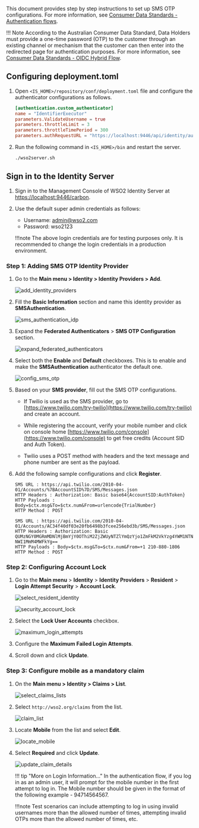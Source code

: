 This document provides step by step instructions to set up SMS OTP configurations. For more information, 
see [Consumer Data Standards - Authentication flows](https://consumerdatastandardsaustralia.github.io/standards/#authentication-flows).

!!! Note
    According to the Australian Consumer Data Standard, Data Holders must provide a one-time password (OTP) to the customer 
    through an existing channel or mechanism that the customer can then enter into the redirected page for authentication purposes. 
    For more information, see [Consumer Data Standards - OIDC Hybrid Flow](https://consumerdatastandardsaustralia.github.io/standards/#authentication-flows).

## Configuring deployment.toml

1. Open `<IS_HOME>/repository/conf/deployment.toml` file and configure the authenticator configurations as follows.

     ``` toml
     [authentication.custom_authenticator]
     name = "IdentifierExecutor"
     parameters.ValidateUsername = true
     parameters.throttleLimit = 3
     parameters.throttleTimePeriod = 300
     parameters.authRequestURL = "https://localhost:9446/api/identity/auth/v1.1/data/AuthRequestKey/"
     ```
   
2. Run the following command in `<IS_HOME>/bin` and restart the server.

     ``` bash
     ./wso2server.sh 
     ```
   
## Sign in to the Identity Server

1. Sign in to the Management Console of WSO2 Identity Server at [https://localhost:9446/carbon](https://localhost:9446/carbon).

2. Use the default super admin credentials as follows:
    - Username: admin@wso2.com
    - Password: wso2123

    !!!note
        The above login credentials are for testing purposes only. It is recommended to change the login credentials in
        a production environment.

### Step 1: Adding SMS OTP Identity Provider

1. Go to the **Main menu > Identity > Identity Providers > Add**.

      ![add_identity_providers](../assets/img/get-started/quick-start-guide/go-to-add-identity-providers.png)

2. Fill the **Basic Information** section and name this identity provider as **SMSAuthentication**.

      ![sms_authentication_idp](../assets/img/get-started/quick-start-guide/sms-authentication-idp.png)

3. Expand the **Federated Authenticators** > **SMS OTP Configuration** section.

      ![expand_federated_authenticators](../assets/img/get-started/quick-start-guide/expand-federated-authenticators.png)

4. Select both the **Enable** and **Default** checkboxes. This is to enable and make the **SMSAuthentication** authenticator the default one.

      ![config_sms_otp](../assets/img/get-started/quick-start-guide/config-sms-otp.png)

5. Based on your **SMS provider**, fill out the SMS OTP configurations. 

    - If Twilio is used as the SMS provider, go to [https://www.twilio.com/try-twilio](https://www.twilio.com/try-twilio) and create an account.
   
    - While registering the account, verify your mobile number and click on console home [https://www.twilio.com/console](https://www.twilio.com/console) 
      to get free credits (Account SID and Auth Token).

    - Twilio uses a POST method with headers and the text message and phone number are sent as the payload.
     
6. Add the following sample configurations and click **Register**.

     ``` tab="Format"
     SMS URL : https://api.twilio.com/2010-04-01/Accounts/%7BAccountSID%7D/SMS/Messages.json
     HTTP Headers : Authorization: Basic base64{AccountSID:AuthToken}
     HTTP Payloads : Body=$ctx.msg&To=$ctx.num&From=urlencode{TrialNumber}
     HTTP Method : POST
     ```

     ``` tab="Sample"
     SMS URL : https://api.twilio.com/2010-04-01/Accounts/AC34f40df03e20fb6498b3fcee256ebd3b/SMS/Messages.json
     HTTP Headers : Authorization: Basic QUMzNGY0MGRmMDNlMjBmYjY0OThiM2ZjZWUyNTZlYmQzYjo1ZmFkM2VkYzg4YWM1NTNiMmFiZjc4 NWI1MmM4MWFkYg==
     HTTP Payloads : Body=$ctx.msg&To=$ctx.num&From=+1 210-880-1806
     HTTP Method : POST
     ```

### Step 2: Configuring Account Lock

1. Go to the **Main menu** > **Identity** > **Identity Providers** > **Resident** > **Login Attempt Security** > **Account Lock**.

      ![select_resident_identity](../assets/img/get-started/quick-start-guide/go-to-resident-identity-providers.png)

      ![security_account_lock](../assets/img/get-started/quick-start-guide/login-security-account-lock.png)

2. Select the **Lock User Accounts** checkbox.

      ![maximum_login_attempts](../assets/img/get-started/quick-start-guide/maximum-failed-login-attempts.png)

3. Configure the **Maximum Failed Login Attempts**. 

4. Scroll down and click **Update**.

### Step 3: Configure mobile as a mandatory claim

1. On the **Main menu > Identity > Claims > List**.

    ![select_claims_lists](../assets/img/get-started/quick-start-guide/go-to-claims-lists.png)

2. Select `http://wso2.org/claims` from the list.

    ![claim_list](../assets/img/get-started/quick-start-guide/update-claims.png)

3. Locate **Mobile** from the list and select **Edit**.

    ![locate_mobile](../assets/img/get-started/quick-start-guide/locate-mobile.png)

4. Select **Required** and click **Update**.

    ![update_claim_details](../assets/img/get-started/quick-start-guide/update-local-claim-details.png)

    !!! tip "More on Login Information..."
         In the authentication flow, if you log in as an admin user, it will prompt for the mobile number in the first
         attempt to log in. The Mobile number should be given in the format of the following example - 94714564567.

    !!!note 
        Test  scenarios can include attempting to log in using invalid usernames more than the allowed number of times, attempting
        invalid OTPs more than the allowed number of times, etc.